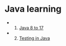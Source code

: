 # Java learning

* 1. [Java 8 to 17](./Java_8_to_17/README.md)
* 2. [Testing in Java](./Testing_in_Java/README.md)
